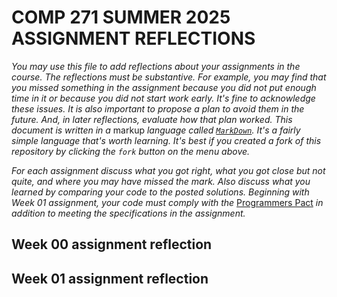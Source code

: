 # COMP 271 SUMMER 2025 ASSIGNMENT REFLECTIONS

*You may use this file to add reflections about your assignments in the course. The reflections must be substantive. For example, you may find that you missed something in the assignment because you did not put enough time in it or because you did not start work early. It's fine to acknowledge these issues. It is also important to propose a plan to avoid them in the future. And, in later reflections, evaluate how that plan worked. This document is written in a* markup *language called [`MarkDown`](https://www.markdownguide.org/basic-syntax/). It's a fairly simple language that's worth learning. It's best if you created a fork of this repository by clicking the `fork` button on the menu above.*

*For each assignment discuss what you got right, what you got close but not quite, and where you may have missed the mark. Also discuss what you learned by comparing your code to the posted solutions. Beginning with Week 01 assignment, your code must comply with the* [Programmers Pact]() *in addition to meeting the specifications in the assignment.*

## Week 00 assignment reflection

## Week 01 assignment reflection
